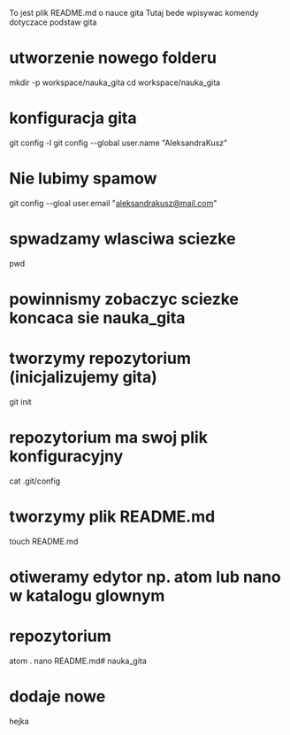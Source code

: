 To jest plik README.md o nauce gita
Tutaj bede wpisywac komendy dotyczace podstaw gita
# utworzenie nowego folderu
mkdir -p workspace/nauka_gita
cd workspace/nauka_gita

# konfiguracja gita
git config -l
git config --global user.name "AleksandraKusz"

# Nie lubimy spamow
git config --gloal user.email "aleksandrakusz@mail.com"

# spwadzamy wlasciwa sciezke
pwd
# powinnismy zobaczyc sciezke koncaca sie  nauka_gita

# tworzymy repozytorium (inicjalizujemy gita)
git init

# repozytorium ma swoj plik konfiguracyjny
cat .git/config
# tworzymy plik README.md
touch README.md
# otiweramy edytor np. atom lub nano w katalogu glownym
# repozytorium
atom .
nano README.md# nauka_gita

# dodaje nowe
hejka


